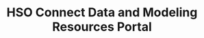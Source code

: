 ---
layout: default
description: Amr Alshatnawi summer 2021 GSFC internship project; Barbara Thompson
  the POC
notes: 'Prototype '
point_of_contact: Barbara Thompson
shortname: hso_connect
timestamp: Fri, 11 Feb 2022 13:53:13 GMT
title: HSO Connect Data and Modeling Resources Portal
type: portal
uuid: 36e92a8d-1ebf-4fe1-a1a7-4ec9f40d4ff8
website_link: hsoconnect.hpde.gsfc.nasa.gov
---